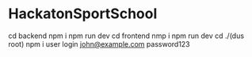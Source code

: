 # HackatonSportSchool

cd backend npm i npm run dev
cd frontend nmp i npm run dev
cd ./(dus root) npm i
user login
john@example.com
password123
